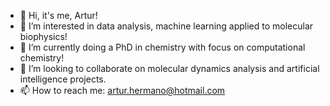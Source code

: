 - 👋 Hi, it's me, Artur!
- 👀 I’m interested in data analysis, machine learning applied to molecular biophysics!
- 🌱 I’m currently doing a PhD in chemistry with focus on computational chemistry!
- 💞️ I’m looking to collaborate on molecular dynamics analysis and artificial intelligence projects.
- 📫 How to reach me: artur.hermano@hotmail.com

<!---
artie93/artie93 is a ✨ special ✨ repository because its `README.md` (this file) appears on your GitHub profile.
You can click the Preview link to take a look at your changes.
--->
